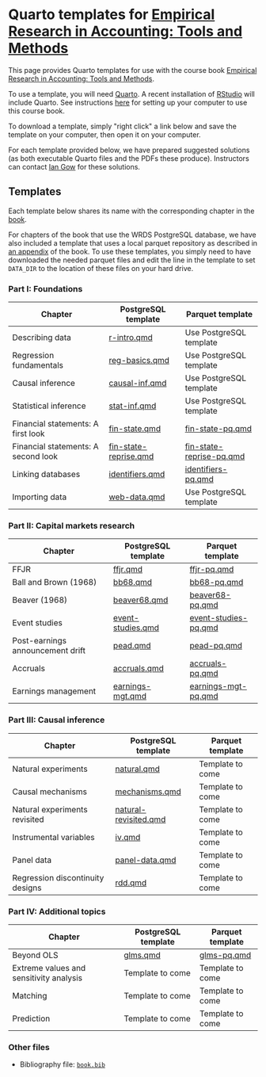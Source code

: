# Quarto templates for [Empirical Research in Accounting: Tools and Methods](https://iangow.github.io/far_book/)

This page provides Quarto templates for use with the course book [Empirical Research in Accounting: Tools and Methods](https://iangow.github.io/far_book/).

To use a template, you will need [Quarto](https://quarto.org).
A recent installation of [RStudio](https://posit.co/downloads/) will include Quarto.
See instructions [here](https://iangow.github.io/far_book/intro.html#install) for setting up your computer to use this course book.

To download a template, simply "right click" a link below and save the template on your computer, then open it on your computer.

For each template provided below, we have prepared suggested solutions (as both executable Quarto files and the PDFs these produce).
Instructors can contact [Ian Gow](mailto:ian.gow@unimelb.edu.au) for these solutions.

## Templates

Each template below shares its name with the corresponding chapter in the [book](https://iangow.github.io/far_book/).

For chapters of the book that use the WRDS PostgreSQL database, we have also included a template that uses a local parquet repository as described in [an appendix](https://iangow.github.io/far_book/parquet-wrds.html) of the book.
To use these templates, you simply need to have downloaded the needed parquet files and edit the line in the template to set `DATA_DIR` to the location of these files on your hard drive.

### Part I: Foundations

| Chapter | PostgreSQL template | Parquet template |
|---------|---------------------|------------------|
| Describing data | [r-intro.qmd](https://raw.githubusercontent.com/iangow/far_templates/main/r-intro.qmd) | Use PostgreSQL template |
| Regression fundamentals | [reg-basics.qmd](https://raw.githubusercontent.com/iangow/far_templates/main/reg-basics.qmd) | Use PostgreSQL template |
| Causal inference | [causal-inf.qmd](https://raw.githubusercontent.com/iangow/far_templates/main/causal-inf.qmd) | Use PostgreSQL template |
| Statistical inference  | [stat-inf.qmd](https://raw.githubusercontent.com/iangow/far_templates/main/stat-inf.qmd) | Use PostgreSQL template |
| Financial statements: A first look | [fin-state.qmd](https://raw.githubusercontent.com/iangow/far_templates/main/fin-state.qmd) | [fin-state-pq.qmd](https://raw.githubusercontent.com/iangow/far_templates/main/fin-state-pq.qmd) |
| Financial statements: A second look | [fin-state-reprise.qmd](https://raw.githubusercontent.com/iangow/far_templates/main/fin-state-reprise.qmd) | [fin-state-reprise-pq.qmd](https://raw.githubusercontent.com/iangow/far_templates/main/fin-state-reprise-pq.qmd) | 
| Linking databases |  [identifiers.qmd](https://raw.githubusercontent.com/iangow/far_templates/main/identifiers.qmd) | [identifiers-pq.qmd](https://raw.githubusercontent.com/iangow/far_templates/main/identifiers-pq.qmd) | 
| Importing data | [web-data.qmd](https://raw.githubusercontent.com/iangow/far_templates/main/web-data.qmd) | Use PostgreSQL template |

### Part II: Capital markets research

| Chapter | PostgreSQL template | Parquet template |
|---------|---------------------|------------------|
| FFJR | [ffjr.qmd](https://raw.githubusercontent.com/iangow/far_templates/main/ffjr.qmd) | [ffjr-pq.qmd](https://raw.githubusercontent.com/iangow/far_templates/main/ffjr-pq.qmd) |
| Ball and Brown (1968) | [bb68.qmd](https://raw.githubusercontent.com/iangow/far_templates/main/bb68.qmd) | [bb68-pq.qmd](https://raw.githubusercontent.com/iangow/far_templates/main/bb68-pq.qmd) |
| Beaver (1968) | [beaver68.qmd](https://raw.githubusercontent.com/iangow/far_templates/main/beaver68.qmd) |  [beaver68-pq.qmd](https://raw.githubusercontent.com/iangow/far_templates/main/beaver68-pq.qmd) |
| Event studies | [event-studies.qmd](https://raw.githubusercontent.com/iangow/far_templates/main/event-studies-pq.qmd) | [event-studies-pq.qmd](https://raw.githubusercontent.com/iangow/far_templates/main/event-studies-pq.qmd) |
| Post-earnings announcement drift | [pead.qmd](https://raw.githubusercontent.com/iangow/far_templates/main/pead.qmd) | [pead-pq.qmd](https://raw.githubusercontent.com/iangow/far_templates/main/pead-pq.qmd)  |
| Accruals | [accruals.qmd](https://raw.githubusercontent.com/iangow/far_templates/main/accruals.qmd) | [accruals-pq.qmd](https://raw.githubusercontent.com/iangow/far_templates/main/accruals-pq.qmd)  |
| Earnings management | [earnings-mgt.qmd](https://raw.githubusercontent.com/iangow/far_templates/main/earnings-mgt.qmd) | [earnings-mgt-pq.qmd](https://raw.githubusercontent.com/iangow/far_templates/main/earnings-mgt-pq.qmd) |

### Part III: Causal inference

| Chapter | PostgreSQL template | Parquet template |
|---------|---------------------|------------------|
| Natural experiments | [natural.qmd](https://raw.githubusercontent.com/iangow/far_templates/main/natural.qmd) | Template to come |
| Causal mechanisms | [mechanisms.qmd](https://raw.githubusercontent.com/iangow/far_templates/main/mechanisms.qmd) | Template to come |
| Natural experiments revisited | [natural-revisited.qmd](https://raw.githubusercontent.com/iangow/far_templates/main/natural-revisited.qmd) | Template to come |
| Instrumental variables | [iv.qmd](https://raw.githubusercontent.com/iangow/far_templates/main/iv.qmd) | Template to come |
| Panel data | [panel-data.qmd](https://raw.githubusercontent.com/iangow/far_templates/main/panel-data.qmd) | Template to come |
| Regression discontinuity designs | [rdd.qmd](https://raw.githubusercontent.com/iangow/far_templates/main/rdd.qmd) | Template to come |
 
### Part IV: Additional topics

| Chapter | PostgreSQL template | Parquet template |
|---------|---------------------|------------------|
| Beyond OLS | [glms.qmd](https://raw.githubusercontent.com/iangow/far_templates/main/glms.qmd) | [glms-pq.qmd](https://raw.githubusercontent.com/iangow/far_templates/main/glms-pq.qmd) |
| Extreme values and sensitivity analysis | Template to come | Template to come |
| Matching | Template to come | Template to come |
| Prediction | Template to come | Template to come |

### Other files

 - Bibliography file: [`book.bib`](https://raw.githubusercontent.com/iangow/far_templates/main/book.bib)
